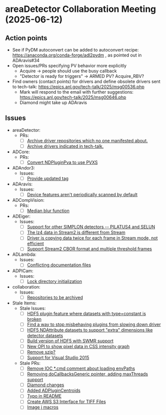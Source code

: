 # areaDetector Collaboration Meeting (2025-06-12)

## Action points

- See if PyDM autoconvert can be added to autoconvert recipe: https://anaconda.org/conda-forge/adl2pydm , as pointed out in ADAravis#34
- Open issues/PRs specifying PV behavior more explicitly
    - Acquire -> people should use the busy callback
    - "Detector is ready for triggers" -> ARMED PV? Acquire_RBV?
- Find owners (contact points) for drivers and define obsolete drivers sent to tech-talk: https://epics.anl.gov/tech-talk/2025/msg00536.php
    - Mark will respond to the email with further suggestions: https://epics.anl.gov/tech-talk/2025/msg00646.php
    - Diamond might take up ADAravis

## Issues

- areaDetector:
    - PRs:
        - [ ] [Archive driver repositories which no one manifested about.](https://github.com/areaDetector/areaDetector/pull/97)
        - [ ] [Archive drivers indicated in tech-talk.](https://github.com/areaDetector/areaDetector/pull/96)
- ADCore:
    - PRs:
        - [ ] [Convert NDPluginPva to use PVXS](https://github.com/areaDetector/ADCore/pull/532)
- ADAndor3:
    - Issues:
        - [ ] [Provide updated tag](https://github.com/areaDetector/ADAndor3/issues/18)
- ADAravis:
    - Issues:
        - [ ] [Device features aren't periodically scanned by default](https://github.com/areaDetector/ADAravis/issues/34)
- ADCompVision:
    - PRs:
        - [ ] [Median blur function](https://github.com/areaDetector/ADCompVision/pull/41)
- ADEiger:
    - Issues:
        - [ ] [Support for other SIMPLON detectors -- PILATUS4 and SELUN](https://github.com/areaDetector/ADEiger/issues/70)
        - [ ] [The lz4 data in Stream2 is different from Stream](https://github.com/areaDetector/ADEiger/issues/69)
        - [ ] [Driver is copying data twice for each frame in Stream mode, not efficient](https://github.com/areaDetector/ADEiger/issues/68)
        - [ ] [Support Stream2 CBOR format and multiple threshold frames](https://github.com/areaDetector/ADEiger/issues/65)
- ADLambda:
    - Issues:
        - [ ] [Conflicting documentation files](https://github.com/areaDetector/ADLambda/issues/15)
- ADPICam:
    - Issues:
        - [ ] [Lock directory initialization](https://github.com/areaDetector/ADPICam/issues/27)
- collaboration:
    - Issues:
        - [ ] [Repositories to be archived](https://github.com/areaDetector/collaboration/issues/2)
- Stale Items:
    - Stale Issues:
        - [ ] [HDF5 plugin feature where datasets with type=constant is broken](https://github.com/areaDetector/ADCore/issues/36)
        - [ ] [Find a way to stop misbehaving plugins from slowing down driver](https://github.com/areaDetector/ADCore/issues/98)
        - [ ] [HDF5 NDAttribute datasets to support "extra" dimensions like detector datasets](https://github.com/areaDetector/ADCore/issues/96)
        - [ ] [Build version of HDF5 with SWMR support](https://github.com/areaDetector/ADBinaries/issues/5)
        - [ ] [New OPI to show pixel data in CSS intensity graph](https://github.com/areaDetector/ADCore/issues/180)
        - [ ] [Remove szip?](https://github.com/areaDetector/ADBinaries/issues/7)
        - [ ] [Support for Visual Studio 2015](https://github.com/areaDetector/ADBinaries/issues/4)
    - Stale PRs:
        - [ ] [Remove IOC *.cmd comment about loading envPaths](https://github.com/areaDetector/ADPCO/pull/7)
        - [ ] [Removing doCallbacksGeneric pointer, adding maxThreads support ](https://github.com/areaDetector/ADPluginBar/pull/30)
        - [ ] [Diamond changes](https://github.com/areaDetector/ADMythen/pull/4)
        - [ ] [Added ADPluginCentroids](https://github.com/areaDetector/areaDetector/pull/69)
        - [ ] [Typo in README](https://github.com/areaDetector/pvaDriver/pull/11)
        - [ ] [Create AWS S3 Interface for TIFF Files](https://github.com/areaDetector/ADCore/pull/458)
        - [ ] [Image j macros](https://github.com/areaDetector/ADViewers/pull/21)
